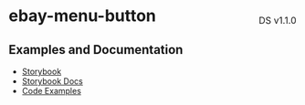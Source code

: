 <h1 style='display: flex; justify-content: space-between; align-items: center;'>
    <span>
        ebay-menu-button
    </span>
    <span style='font-weight: normal; font-size: medium; margin-bottom: -15px;'>
        DS v1.1.0
    </span>
</h1>

## Examples and Documentation

-   [Storybook](https://ebay.github.io/ebayui-core/?path=/story/buttons-ebay-menu-button)
-   [Storybook Docs](https://ebay.github.io/ebayui-core/?path=/docs/buttons-ebay-menu-button)
-   [Code Examples](https://github.com/eBay/ebayui-core/tree/master/src/components/ebay-menu-button/examples)
